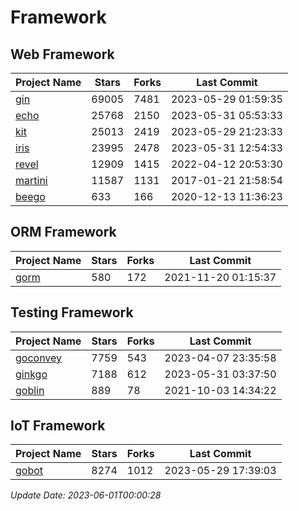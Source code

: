 # Framework

## Web Framework
| Project Name | Stars | Forks | Last Commit |
| ------------ | ----- | ----- | ----------- |
| [gin](https://github.com/gin-gonic/gin) | 69005 | 7481 | 2023-05-29 01:59:35 |
| [echo](https://github.com/labstack/echo) | 25768 | 2150 | 2023-05-31 05:53:33 |
| [kit](https://github.com/go-kit/kit) | 25013 | 2419 | 2023-05-29 21:23:33 |
| [iris](https://github.com/kataras/iris) | 23995 | 2478 | 2023-05-31 12:54:33 |
| [revel](https://github.com/revel/revel) | 12909 | 1415 | 2022-04-12 20:53:30 |
| [martini](https://github.com/go-martini/martini) | 11587 | 1131 | 2017-01-21 21:58:54 |
| [beego](https://github.com/astaxie/beego) | 633 | 166 | 2020-12-13 11:36:23 |

## ORM Framework
| Project Name | Stars | Forks | Last Commit |
| ------------ | ----- | ----- | ----------- |
| [gorm](https://github.com/jinzhu/gorm) | 580 | 172 | 2021-11-20 01:15:37 |

## Testing Framework
| Project Name | Stars | Forks | Last Commit |
| ------------ | ----- | ----- | ----------- |
| [goconvey](https://github.com/smartystreets/goconvey) | 7759 | 543 | 2023-04-07 23:35:58 |
| [ginkgo](https://github.com/onsi/ginkgo) | 7188 | 612 | 2023-05-31 03:37:50 |
| [goblin](https://github.com/franela/goblin) | 889 | 78 | 2021-10-03 14:34:22 |

## IoT Framework
| Project Name | Stars | Forks | Last Commit |
| ------------ | ----- | ----- | ----------- |
| [gobot](https://github.com/hybridgroup/gobot) | 8274 | 1012 | 2023-05-29 17:39:03 |

*Update Date: 2023-06-01T00:00:28*